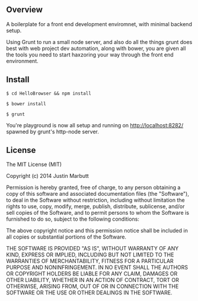 ## Overview

A boilerplate for a front end development enviromnet, with minimal backend setup.

Using Grunt to run a small node server, and also do all the things grunt does best with web project dev automation, along with bower, you are given all the tools you need to start haxzoring your way through the front end environment.

## Install
```terminal
$ cd HelloBrowser && npm install
```
```terminal
$ bower install
```
```terminal
$ grunt
````
You're playground is now all setup and running on [http://localhost:8282/](http://localhost:8282/) spawned by grunt's http-node server.

## License

The MIT License (MIT)

Copyright (c) 2014 Justin Marbutt

Permission is hereby granted, free of charge, to any person obtaining a copy
of this software and associated documentation files (the "Software"), to deal
in the Software without restriction, including without limitation the rights
to use, copy, modify, merge, publish, distribute, sublicense, and/or sell
copies of the Software, and to permit persons to whom the Software is
furnished to do so, subject to the following conditions:

The above copyright notice and this permission notice shall be included in
all copies or substantial portions of the Software.

THE SOFTWARE IS PROVIDED "AS IS", WITHOUT WARRANTY OF ANY KIND, EXPRESS OR
IMPLIED, INCLUDING BUT NOT LIMITED TO THE WARRANTIES OF MERCHANTABILITY,
FITNESS FOR A PARTICULAR PURPOSE AND NONINFRINGEMENT. IN NO EVENT SHALL THE
AUTHORS OR COPYRIGHT HOLDERS BE LIABLE FOR ANY CLAIM, DAMAGES OR OTHER
LIABILITY, WHETHER IN AN ACTION OF CONTRACT, TORT OR OTHERWISE, ARISING FROM,
OUT OF OR IN CONNECTION WITH THE SOFTWARE OR THE USE OR OTHER DEALINGS IN
THE SOFTWARE.